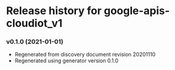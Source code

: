 # Release history for google-apis-cloudiot_v1

### v0.1.0 (2021-01-01)

* Regenerated from discovery document revision 20201110
* Regenerated using generator version 0.1.0


